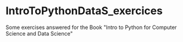 # IntroToPythonDataS_exercices
Some exercises answered for the Book "Intro to Python for Computer Science and Data Science"
